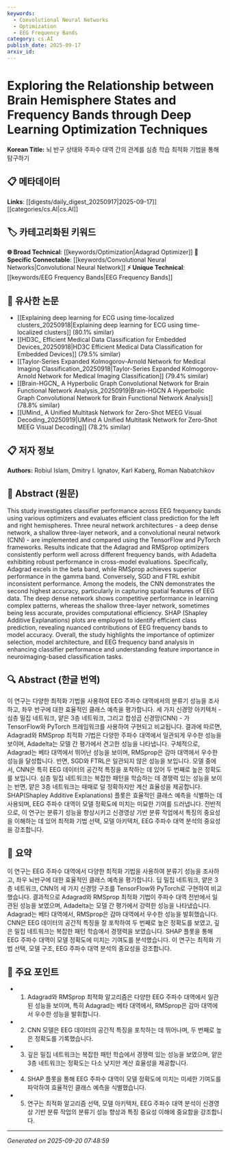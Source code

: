 ```yaml
---
keywords:
  - Convolutional Neural Networks
  - Optimization
  - EEG Frequency Bands
category: cs.AI
publish_date: 2025-09-17
arxiv_id:
---
```


<!-- KEYWORD_LINKING_METADATA:
{
  "processed_timestamp": "2025-09-22 22:54:52.074003",
  "vocabulary_version": "1.0",
  "selected_keywords": [
    "Convolutional Neural Networks",
    "Optimization",
    "EEG Frequency Bands"
  ],
  "rejected_keywords": [
    "Deep Dense Network"
  ],
  "similarity_scores": {
    "Convolutional Neural Networks": 0.88,
    "Optimization": 0.78,
    "EEG Frequency Bands": 0.75
  },
  "extraction_method": "AI_prompt_based",
  "budget_applied": true
}
-->

# Exploring the Relationship between Brain Hemisphere States and Frequency Bands through Deep Learning Optimization Techniques

**Korean Title:** 뇌 반구 상태와 주파수 대역 간의 관계를 심층 학습 최적화 기법을 통해 탐구하기

## 📋 메타데이터

**Links**: [[digests/daily_digest_20250917|2025-09-17]]       [[categories/cs.AI|cs.AI]]

## 🏷️ 카테고리화된 키워드
**🌐 Broad Technical**: [[keywords/Optimization|Adagrad Optimizer]]
**🔗 Specific Connectable**: [[keywords/Convolutional Neural Networks|Convolutional Neural Network]]
**⚡ Unique Technical**: [[keywords/EEG Frequency Bands|EEG Frequency Bands]]

## 🔗 유사한 논문
- [[Explaining deep learning for ECG using time-localized clusters_20250918|Explaining deep learning for ECG using time-localized clusters]] (80.1% similar)
- [[HD3C_ Efficient Medical Data Classification for Embedded Devices_20250918|HD3C Efficient Medical Data Classification for Embedded Devices]] (79.5% similar)
- [[Taylor-Series Expanded Kolmogorov-Arnold Network for Medical Imaging Classification_20250918|Taylor-Series Expanded Kolmogorov-Arnold Network for Medical Imaging Classification]] (79.4% similar)
- [[Brain-HGCN_ A Hyperbolic Graph Convolutional Network for Brain Functional Network Analysis_20250919|Brain-HGCN A Hyperbolic Graph Convolutional Network for Brain Functional Network Analysis]] (78.8% similar)
- [[UMind_ A Unified Multitask Network for Zero-Shot MEEG Visual Decoding_20250919|UMind A Unified Multitask Network for Zero-Shot MEEG Visual Decoding]] (78.2% similar)

## 📋 저자 정보

**Authors:** Robiul Islam, Dmitry I. Ignatov, Karl Kaberg, Roman Nabatchikov

## 📄 Abstract (원문)

This study investigates classifier performance across EEG frequency bands
using various optimizers and evaluates efficient class prediction for the left
and right hemispheres. Three neural network architectures - a deep dense
network, a shallow three-layer network, and a convolutional neural network
(CNN) - are implemented and compared using the TensorFlow and PyTorch
frameworks. Results indicate that the Adagrad and RMSprop optimizers
consistently perform well across different frequency bands, with Adadelta
exhibiting robust performance in cross-model evaluations. Specifically, Adagrad
excels in the beta band, while RMSprop achieves superior performance in the
gamma band. Conversely, SGD and FTRL exhibit inconsistent performance. Among
the models, the CNN demonstrates the second highest accuracy, particularly in
capturing spatial features of EEG data. The deep dense network shows
competitive performance in learning complex patterns, whereas the shallow
three-layer network, sometimes being less accurate, provides computational
efficiency. SHAP (Shapley Additive Explanations) plots are employed to identify
efficient class prediction, revealing nuanced contributions of EEG frequency
bands to model accuracy. Overall, the study highlights the importance of
optimizer selection, model architecture, and EEG frequency band analysis in
enhancing classifier performance and understanding feature importance in
neuroimaging-based classification tasks.

## 🔍 Abstract (한글 번역)

이 연구는 다양한 최적화 기법을 사용하여 EEG 주파수 대역에서의 분류기 성능을 조사하고, 좌우 반구에 대한 효율적인 클래스 예측을 평가합니다. 세 가지 신경망 아키텍처 - 심층 밀집 네트워크, 얕은 3층 네트워크, 그리고 합성곱 신경망(CNN) - 가 TensorFlow와 PyTorch 프레임워크를 사용하여 구현되고 비교됩니다. 결과에 따르면, Adagrad와 RMSprop 최적화 기법은 다양한 주파수 대역에서 일관되게 우수한 성능을 보이며, Adadelta는 모델 간 평가에서 견고한 성능을 나타냅니다. 구체적으로, Adagrad는 베타 대역에서 뛰어난 성능을 보이며, RMSprop은 감마 대역에서 우수한 성능을 달성합니다. 반면, SGD와 FTRL은 일관되지 않은 성능을 보입니다. 모델 중에서, CNN은 특히 EEG 데이터의 공간적 특징을 포착하는 데 있어 두 번째로 높은 정확도를 보입니다. 심층 밀집 네트워크는 복잡한 패턴을 학습하는 데 경쟁력 있는 성능을 보이는 반면, 얕은 3층 네트워크는 때때로 덜 정확하지만 계산 효율성을 제공합니다. SHAP(Shapley Additive Explanations) 플롯은 효율적인 클래스 예측을 식별하는 데 사용되며, EEG 주파수 대역이 모델 정확도에 미치는 미묘한 기여를 드러냅니다. 전반적으로, 이 연구는 분류기 성능을 향상시키고 신경영상 기반 분류 작업에서 특징의 중요성을 이해하는 데 있어 최적화 기법 선택, 모델 아키텍처, EEG 주파수 대역 분석의 중요성을 강조합니다.

## 📝 요약

이 연구는 EEG 주파수 대역에서 다양한 최적화 기법을 사용하여 분류기 성능을 조사하고, 좌우 뇌반구에 대한 효율적인 클래스 예측을 평가합니다. 딥 밀집 네트워크, 얕은 3층 네트워크, CNN의 세 가지 신경망 구조를 TensorFlow와 PyTorch로 구현하여 비교했습니다. 결과적으로 Adagrad와 RMSprop 최적화 기법이 주파수 대역 전반에서 일관된 성능을 보였으며, Adadelta는 모델 간 평가에서 강력한 성능을 나타냈습니다. Adagrad는 베타 대역에서, RMSprop은 감마 대역에서 우수한 성능을 발휘했습니다. CNN은 EEG 데이터의 공간적 특징을 잘 포착하여 두 번째로 높은 정확도를 보였고, 깊은 밀집 네트워크는 복잡한 패턴 학습에서 경쟁력을 보였습니다. SHAP 플롯을 통해 EEG 주파수 대역이 모델 정확도에 미치는 기여도를 분석했습니다. 이 연구는 최적화 기법 선택, 모델 구조, EEG 주파수 대역 분석의 중요성을 강조합니다.

## 🎯 주요 포인트

- 1. Adagrad와 RMSprop 최적화 알고리즘은 다양한 EEG 주파수 대역에서 일관된 성능을 보이며, 특히 Adagrad는 베타 대역에서, RMSprop은 감마 대역에서 우수한 성능을 발휘합니다.

- 2. CNN 모델은 EEG 데이터의 공간적 특징을 포착하는 데 뛰어나며, 두 번째로 높은 정확도를 기록했습니다.

- 3. 깊은 밀집 네트워크는 복잡한 패턴 학습에서 경쟁력 있는 성능을 보였으며, 얕은 3층 네트워크는 정확도는 다소 낮지만 계산 효율성을 제공합니다.

- 4. SHAP 플롯을 통해 EEG 주파수 대역이 모델 정확도에 미치는 미세한 기여도를 파악하여 효율적인 클래스 예측을 식별했습니다.

- 5. 연구는 최적화 알고리즘 선택, 모델 아키텍처, EEG 주파수 대역 분석이 신경영상 기반 분류 작업의 분류기 성능 향상과 특징 중요성 이해에 중요함을 강조합니다.

---

*Generated on 2025-09-20 07:48:59*
